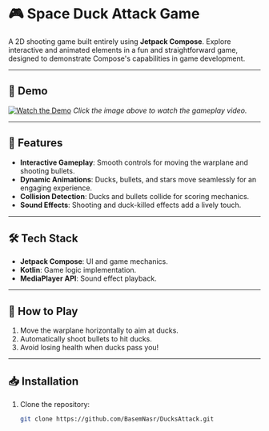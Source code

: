 # 🎮 Space Duck Attack Game  

A 2D shooting game built entirely using **Jetpack Compose**. Explore interactive and animated elements in a fun and straightforward game, designed to demonstrate Compose's capabilities in game development.  

---

## 🎥 Demo  

[![Watch the Demo](https://img.youtube.com/vi/YOUR_VIDEO_ID/0.jpg)]([https://www.youtube.com/watch?v=YOUR_VIDEO_ID](https://youtube.com/shorts/00oh-Whn3xQ))  
*Click the image above to watch the gameplay video.*

---

## 🚀 Features  
- **Interactive Gameplay**: Smooth controls for moving the warplane and shooting bullets.  
- **Dynamic Animations**: Ducks, bullets, and stars move seamlessly for an engaging experience.  
- **Collision Detection**: Ducks and bullets collide for scoring mechanics.  
- **Sound Effects**: Shooting and duck-killed effects add a lively touch.  

---

## 🛠️ Tech Stack  
- **Jetpack Compose**: UI and game mechanics.  
- **Kotlin**: Game logic implementation.  
- **MediaPlayer API**: Sound effect playback.  

---

## 🎯 How to Play  
1. Move the warplane horizontally to aim at ducks.  
2. Automatically shoot bullets to hit ducks.  
3. Avoid losing health when ducks pass you!  

---

## 📥 Installation  
1. Clone the repository:  
   ```bash
   git clone https://github.com/BasemNasr/DucksAttack.git
